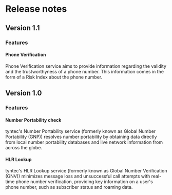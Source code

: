 # Release notes

## Version 1.1

### Features

#### Phone Verification

Phone Verification service aims to provide information regarding the validity and the trustworthyness of a phone number.
This information comes in the form of a Risk Index about the phone number.

## Version 1.0

### Features

#### Number Portability check

tyntec's Number Portability service (formerly known as Global Number Portability (GNP)) resolves number portability by obtaining data directly from local number portability databases and live network information from across the globe.

#### HLR Lookup

tyntec's HLR Lookup service (formerly known as Global Number Verification (GNV)) minimizes message loss and unsuccessful call attempts with real-time phone number verification, providing key information on a user's phone number, such as subscriber status and roaming data.
